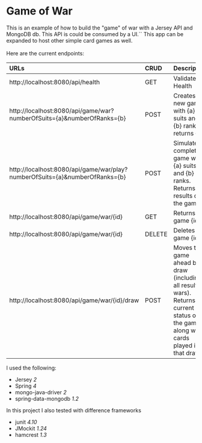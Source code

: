 # Game of War
This is an example of how to build the "game" of war with a Jersey API and MongoDB db.
 This API is could be consumed by a UI.`` This app can be expanded to host other 
 simple card games as well. 
 </br></br>
 Here are the current endpoints:
 
| URLs        | CRUD           |  Description | 
| :------------- |:-------------|:-------------|
| http://localhost:8080/api/health | GET | Validates Health|
| http://localhost:8080/api/game/war?numberOfSuits={a}&numberOfRanks={b} | POST | Creates new game with {a} suits and {b} ranks, returns {id} |
| http://localhost:8080/api/game/war/play?numberOfSuits={a}&numberOfRanks={b} | POST | Simulates a complete game with {a} suits and {b} ranks. Returns results of the game. |
| http://localhost:8080/api/game/war/{id} | GET | Returns game {id} | 
| http://localhost:8080/api/game/war/{id} | DELETE | Deletes game {id} | 
| http://localhost:8080/api/game/war/{id}/draw | POST | Moves the game ahead by 1 draw (including all resulting wars). Returns current status of the game along with cards played in that draw. |  
 
 I used the following:
- Jersey _2_
- Spring _4_
- mongo-java-driver _2_
- spring-data-mongodb _1.2_

In this project I also tested with difference frameworks
- junit _4.10_
- JMockit _1.24_
- hamcrest _1.3_
